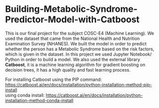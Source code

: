 # Building-Metabolic-Syndrome-Predictor-Model-with-Catboost

This is our final project for the subject COSC-E4 (Machine Learning). We used the dataset that came from the National Health and Nutrition Examination Survey (NHANES).
We built the model in order to predict whether the person has a Metabolic Syndrome based on the risk factors, which is given in the dataset. 
In this project we used Jupyter Notebook/ Python in order to build a model. We also used the external library **Catboost**, it is a machine learning algorithm for gradient boosting on decision trees, it has a high quality and fast learning process. 

For installing Catboost using the PIP command: https://catboost.ai/en/docs/installation/python-installation-method-pip-install <br/>
using conda install: https://catboost.ai/en/docs/installation/python-installation-method-conda-install


